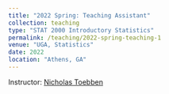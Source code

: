 ```yaml
---
title: "2022 Spring: Teaching Assistant"
collection: teaching
type: "STAT 2000 Introductory Statistics"
permalink: /teaching/2022-spring-teaching-1
venue: "UGA, Statistics"
date: 2022
location: "Athens, GA"
---
```

Instructor: [Nicholas Toebben](https://www.stat.uga.edu/directory/people/nicholas-toebben)
